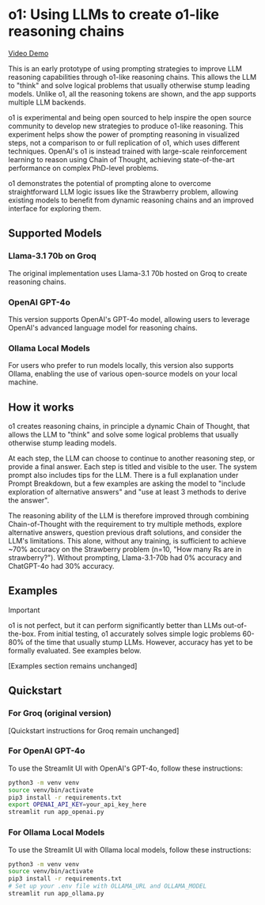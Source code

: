 # o1: Using LLMs to create o1-like reasoning chains

[Video Demo](https://github.com/user-attachments/assets/db2a221f-f8eb-48c3-b5a7-8399c6300243)

This is an early prototype of using prompting strategies to improve LLM reasoning capabilities through o1-like reasoning chains. This allows the LLM to "think" and solve logical problems that usually otherwise stump leading models. Unlike o1, all the reasoning tokens are shown, and the app supports multiple LLM backends.

o1 is experimental and being open sourced to help inspire the open source community to develop new strategies to produce o1-like reasoning. This experiment helps show the power of prompting reasoning in visualized steps, not a comparison to or full replication of o1, which uses different techniques. OpenAI's o1 is instead trained with large-scale reinforcement learning to reason using Chain of Thought, achieving state-of-the-art performance on complex PhD-level problems. 

o1 demonstrates the potential of prompting alone to overcome straightforward LLM logic issues like the Strawberry problem, allowing existing models to benefit from dynamic reasoning chains and an improved interface for exploring them.

## Supported Models

### Llama-3.1 70b on Groq

The original implementation uses Llama-3.1 70b hosted on Groq to create reasoning chains.

### OpenAI GPT-4o

This version supports OpenAI's GPT-4o model, allowing users to leverage OpenAI's advanced language model for reasoning chains.

### Ollama Local Models

For users who prefer to run models locally, this version also supports Ollama, enabling the use of various open-source models on your local machine.

## How it works

o1 creates reasoning chains, in principle a dynamic Chain of Thought, that allows the LLM to "think" and solve some logical problems that usually otherwise stump leading models.

At each step, the LLM can choose to continue to another reasoning step, or provide a final answer. Each step is titled and visible to the user. The system prompt also includes tips for the LLM. There is a full explanation under Prompt Breakdown, but a few examples are asking the model to "include exploration of alternative answers" and "use at least 3 methods to derive the answer".

The reasoning ability of the LLM is therefore improved through combining Chain-of-Thought with the requirement to try multiple methods, explore alternative answers, question previous draft solutions, and consider the LLM's limitations. This alone, without any training, is sufficient to achieve ~70% accuracy on the Strawberry problem (n=10, "How many Rs are in strawberry?"). Without prompting, Llama-3.1-70b had 0% accuracy and ChatGPT-4o had 30% accuracy.

## Examples

> [!IMPORTANT]
> o1 is not perfect, but it can perform significantly better than LLMs out-of-the-box. From initial testing, o1 accurately solves simple logic problems 60-80% of the time that usually stump LLMs. However, accuracy has yet to be formally evaluated. See examples below.

[Examples section remains unchanged]

## Quickstart

### For Groq (original version)

[Quickstart instructions for Groq remain unchanged]

### For OpenAI GPT-4o

To use the Streamlit UI with OpenAI's GPT-4o, follow these instructions:

```bash
python3 -m venv venv
source venv/bin/activate
pip3 install -r requirements.txt
export OPENAI_API_KEY=your_api_key_here
streamlit run app_openai.py
```

### For Ollama Local Models

To use the Streamlit UI with Ollama local models, follow these instructions:

```bash
python3 -m venv venv
source venv/bin/activate
pip3 install -r requirements.txt
# Set up your .env file with OLLAMA_URL and OLLAMA_MODEL
streamlit run app_ollama.py
```


